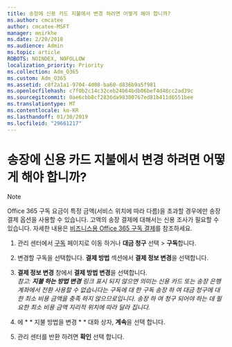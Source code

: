 ```yaml
---
title: 송장에 신용 카드 지불에서 변경 하려면 어떻게 해야 합니까?
ms.author: cmcatee
author: cmcatee-MSFT
manager: mnirkhe
ms.date: 2/20/2018
ms.audience: Admin
ms.topic: article
ROBOTS: NOINDEX, NOFOLLOW
localization_priority: Priority
ms.collection: Adm_O365
ms.custom: Adm_O365
ms.assetid: c8f2a1a1-9704-4d08-ba60-d836b9a5f981
ms.openlocfilehash: c7f0b2c14c32ceb24b64bdb06bef4d48cc2ad39c
ms.sourcegitcommit: 0ae6cbb8cf2836da98300767ed81b411d6551bee
ms.translationtype: MT
ms.contentlocale: ko-KR
ms.lasthandoff: 01/30/2019
ms.locfileid: "29661217"
---
```

# <a name="how-do-i-change-from-credit-card-payments-to-invoice"></a>송장에 신용 카드 지불에서 변경 하려면 어떻게 해야 합니까?

> [!NOTE]
> Office 365 구독 요금이 특정 금액(서비스 위치에 따라 다름)을 초과할 경우에만 송장 결제 옵션을 사용할 수 있습니다. 고액의 송장 결제에 대해서는 신용 조사가 필요할 수 있습니다. 자세한 내용은 [비즈니스용 Office 365 구독 결제](https://support.office.com/article/734f4aab-df2d-4e9b-8cb1-691910bde216)를 참조하세요. 
  
1. 관리 센터에서 [구독](https://go.microsoft.com/fwlink/p/?linkid=842054) 페이지로 이동 하거나 **대금 청구** 선택 \> **구독**합니다.
    
2. 변경할 구독을 선택합니다. **결제 방법** 섹션에서 **결제 정보 변경**을 선택합니다.
    
3. **결제 정보 변경** 창에서 **결제 방법 변경**을 선택합니다.
<br>*참고: **지불 하는 방법 변경** 링크 표시 되지 않으면 의미는 신용 카드 또는 송장 은행 계좌에서 전환 사용할 수 없습니다는 구독에 대 한 구독 송장 하 여 대금 청구에 대 한 최소 비용 금액을 충족 하지 않으므로입니다. 송장 하 여 청구 되어야 하는 데 필요한 최소 비용 금액 지리적 위치에 따라 달라 집니다.*
  
4. 에 * * 지불 방법을 변경 * * 대화 상자, **계속**을 선택 합니다.
    
5. 관리 센터를 반환 하려면 **확인** 선택 합니다. 
   